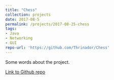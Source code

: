 ```yaml
---
title: "Chess"
collection: projects
date: 2017-08-5
permalink: /projects/2017-08-25-chess
tags:
- Java
- Networking
- GUI
repo-url: 'https://github.com/Thrinador/Chess'
---
```


Some words about the project.

[Link to Github repo]('https://github.com/Thrinador/Chess')
